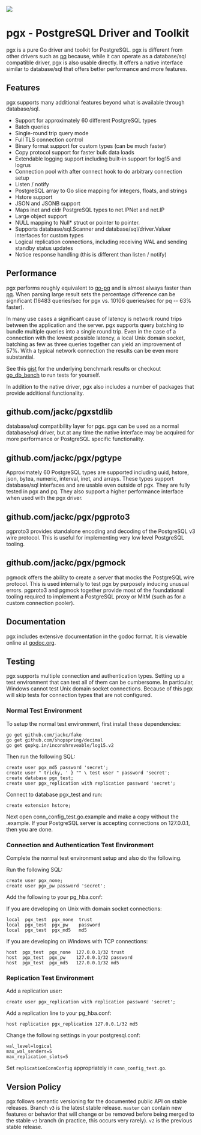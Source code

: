 [![](https://godoc.org/github.com/jackc/pgx?status.svg)](https://godoc.org/github.com/jackc/pgx)

# pgx - PostgreSQL Driver and Toolkit

pgx is a pure Go driver and toolkit for PostgreSQL. pgx is different from other drivers such as [pq](http://godoc.org/github.com/lib/pq) because, while it can operate as a database/sql compatible driver, pgx is also usable directly. It offers a native interface similar to database/sql that offers better performance and more features.

## Features

pgx supports many additional features beyond what is available through database/sql.

* Support for approximately 60 different PostgreSQL types
* Batch queries
* Single-round trip query mode
* Full TLS connection control
* Binary format support for custom types (can be much faster)
* Copy protocol support for faster bulk data loads
* Extendable logging support including built-in support for log15 and logrus
* Connection pool with after connect hook to do arbitrary connection setup
* Listen / notify
* PostgreSQL array to Go slice mapping for integers, floats, and strings
* Hstore support
* JSON and JSONB support
* Maps inet and cidr PostgreSQL types to net.IPNet and net.IP
* Large object support
* NULL mapping to Null* struct or pointer to pointer.
* Supports database/sql.Scanner and database/sql/driver.Valuer interfaces for custom types
* Logical replication connections, including receiving WAL and sending standby status updates
* Notice response handling (this is different than listen / notify)

## Performance

pgx performs roughly equivalent to [go-pg](https://github.com/go-pg/pg) and is almost always faster than [pq](http://godoc.org/github.com/lib/pq). When parsing large result sets the percentage difference can be significant (16483 queries/sec for pgx vs. 10106 queries/sec for pq -- 63% faster).

In many use cases a significant cause of latency is network round trips between the application and the server. pgx supports query batching to bundle multiple queries into a single round trip. Even in the case of a connection with the lowest possible latency, a local Unix domain socket, batching as few as three queries together can yield an improvement of 57%. With a typical network connection the results can be even more substantial.

See this [gist](https://gist.github.com/jackc/4996e8648a0c59839bff644f49d6e434) for the underlying benchmark results or checkout [go_db_bench](https://github.com/jackc/go_db_bench) to run tests for yourself.

In addition to the native driver, pgx also includes a number of packages that provide additional functionality.

## github.com/jackc/pgxstdlib

database/sql compatibility layer for pgx. pgx can be used as a normal database/sql driver, but at any time the native interface may be acquired for more performance or PostgreSQL specific functionality.

## github.com/jackc/pgx/pgtype

Approximately 60 PostgreSQL types are supported including uuid, hstore, json, bytea, numeric, interval, inet, and arrays. These types support database/sql interfaces and are usable even outside of pgx. They are fully tested in pgx and pq. They also support a higher performance interface when used with the pgx driver.

## github.com/jackc/pgx/pgproto3

pgproto3 provides standalone encoding and decoding of the PostgreSQL v3 wire protocol. This is useful for implementing very low level PostgreSQL tooling.

## github.com/jackc/pgx/pgmock

pgmock offers the ability to create a server that mocks the PostgreSQL wire protocol. This is used internally to test pgx by purposely inducing unusual errors. pgproto3 and pgmock together provide most of the foundational tooling required to implement a PostgreSQL proxy or MitM (such as for a custom connection pooler).

## Documentation

pgx includes extensive documentation in the godoc format. It is viewable online at [godoc.org](https://godoc.org/github.com/jackc/pgx).

## Testing

pgx supports multiple connection and authentication types. Setting up a test
environment that can test all of them can be cumbersome. In particular,
Windows cannot test Unix domain socket connections. Because of this pgx will
skip tests for connection types that are not configured.

### Normal Test Environment

To setup the normal test environment, first install these dependencies:

    go get github.com/jackc/fake
    go get github.com/shopspring/decimal
    go get gopkg.in/inconshreveable/log15.v2

Then run the following SQL:

    create user pgx_md5 password 'secret';
    create user " tricky, ' } "" \ test user " password 'secret';
    create database pgx_test;
    create user pgx_replication with replication password 'secret';

Connect to database pgx_test and run:

    create extension hstore;

Next open conn_config_test.go.example and make a copy without the
.example. If your PostgreSQL server is accepting connections on 127.0.0.1,
then you are done.

### Connection and Authentication Test Environment

Complete the normal test environment setup and also do the following.

Run the following SQL:

    create user pgx_none;
    create user pgx_pw password 'secret';

Add the following to your pg_hba.conf:

If you are developing on Unix with domain socket connections:

    local  pgx_test  pgx_none  trust
    local  pgx_test  pgx_pw    password
    local  pgx_test  pgx_md5   md5

If you are developing on Windows with TCP connections:

    host  pgx_test  pgx_none  127.0.0.1/32 trust
    host  pgx_test  pgx_pw    127.0.0.1/32 password
    host  pgx_test  pgx_md5   127.0.0.1/32 md5

### Replication Test Environment

Add a replication user:

    create user pgx_replication with replication password 'secret';

Add a replication line to your pg_hba.conf:

    host replication pgx_replication 127.0.0.1/32 md5

Change the following settings in your postgresql.conf:

    wal_level=logical
    max_wal_senders=5
    max_replication_slots=5

Set `replicationConnConfig` appropriately in `conn_config_test.go`.

## Version Policy

pgx follows semantic versioning for the documented public API on stable releases. Branch `v3` is the latest stable release. `master` can contain new features or behavior that will change or be removed before being merged to the stable `v3` branch (in practice, this occurs very rarely). `v2` is the previous stable release.
